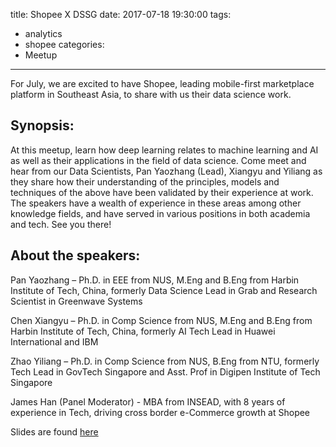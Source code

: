 title: Shopee X DSSG
date: 2017-07-18 19:30:00
tags:
  - analytics
  - shopee
categories:
  - Meetup
---
For July, we are excited to have Shopee, leading mobile-first marketplace platform in Southeast Asia, to share with us their data science work.

## Synopsis:

At this meetup, learn how deep learning relates to machine learning and AI as well as their applications in the field of data science. Come meet and hear from our Data Scientists, Pan Yaozhang (Lead), Xiangyu and Yiliang as they share how their understanding of the principles, models and techniques of the above have been validated by their experience at work. The speakers have a wealth of experience in these areas among other knowledge fields, and have served in various positions in both academia and tech. See you there!

## About the speakers:

Pan Yaozhang – Ph.D. in EEE from NUS, M.Eng and B.Eng from Harbin Institute of Tech, China, formerly Data Science Lead in Grab and Research Scientist in Greenwave Systems

Chen Xiangyu – Ph.D. in Comp Science from NUS, M.Eng and B.Eng from Harbin Institute of Tech, China, formerly AI Tech Lead in Huawei International and IBM

Zhao Yiliang – Ph.D. in Comp Science from NUS, B.Eng from NTU, formerly Tech Lead in GovTech Singapore and Asst. Prof in Digipen Institute of Tech Singapore

James Han (Panel Moderator) - MBA from INSEAD, with 8 years of experience in Tech, driving cross border e-Commerce growth at Shopee


Slides are found [here](http://www.thiakx.com/misc/DSSG_Meetup_Shopee_18_Jul_17.pdf)
